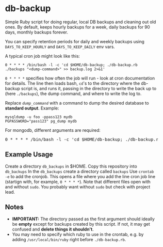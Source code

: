 # db-backup
Simple Ruby script for doing regular, local DB backups and cleaning out old ones. By default, keeps hourly backups for a week, daily backups for 90 days, monthly backups forever.

You can specify retention periods for daily and weekly backups using `DAYS_TO_KEEP_HOURLY` and `DAYS_TO_KEEP_DAILY` env vars.

A typical cron job might look like this:

```
0 * * * * /bin/bash -l -c 'cd $HOME/db-backup; ./db-backup.rb ./backups "<dump-command>" >> backup.log 2>&1'
```
`0 * * * *` specifies how often the job will run - look at cron documentation for details. The line then loads bash, `cd`'s to the directory where the db-backup script is, and runs it, passing in the directory to write the back up to (here `./backups`), the dump command, and where to write the log to. 

Replace *`dump_command`* with a command to dump the desired database to **standard output**. Example:

```
mysqldump -u foo -ppass123 mydb
PGPASSWORD="pass123" pg_dump mydb
```

For mongodb, different arguments are required:

<pre>
0 * * * * /bin/bash -l -c 'cd $HOME/db-backup; ./db-backup.rb backups --dbms=mongo --db=<i>database_name</i> >> backup.log 2>&1'
</pre>

## Example Usage
Create a directory `db_backups` in $HOME. 
Copy this repository into `db_backups`
In the `db_backups` create a directory called `backups` 
Use `crontab -e` to add the cronjob. This opens a file where you add the line cron job line (startign with, for example, `0 * * * *`). Note that different files open with and without `sudo`. You probably want without `sudo` but check with project lead.  


## Notes

  * **IMPORTANT:** The directory passed as the first argument should ideally be **empty** except for backups created by this script. If not, it may get confused and **delete things it shouldn't**.
  * You may need to specify which ruby to use in the crontab, e.g. by adding `/usr/local/bin/ruby` right before `./db-backup.rb`.
